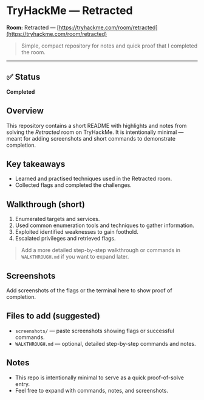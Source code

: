 # TryHackMe — Retracted

**Room:** Retracted — [https://tryhackme.com/room/retracted](https://tryhackme.com/room/retracted)

> Simple, compact repository for notes and quick proof that I completed the room.

---

## ✅ Status

**Completed**

## Overview

This repository contains a short README with highlights and notes from solving the *Retracted* room on TryHackMe. It is intentionally minimal — meant for adding screenshots and short commands to demonstrate completion.

## Key takeaways

* Learned and practised techniques used in the Retracted room.
* Collected flags and completed the challenges.

## Walkthrough (short)

1. Enumerated targets and services.
2. Used common enumeration tools and techniques to gather information.
3. Exploited identified weaknesses to gain foothold.
4. Escalated privileges and retrieved flags.

> Add a more detailed step-by-step walkthrough or commands in `WALKTHROUGH.md` if you want to expand later.

## Screenshots

Add screenshots of the flags or the terminal here to show proof of completion.

## Files to add (suggested)

* `screenshots/` — paste screenshots showing flags or successful commands.
* `WALKTHROUGH.md` — optional, detailed step-by-step commands and notes.

## Notes

* This repo is intentionally minimal to serve as a quick proof-of-solve entry.
* Feel free to expand with commands, notes, and screenshots.

